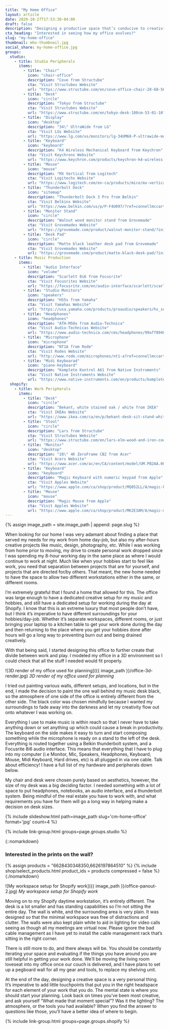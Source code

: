 ```yaml
---
title: "My Home Office"
layout: article
date: 2020-10-27T17:53:30-04:00
draft: false
description: "Designing a productive space that’s conducive to creativity for both work, and personal projects."
cta_heading: "Interested in seeing how my office evolves?"
slug: "my-home-office"
thumbnail: mho-thumbnail.jpg
social_share: my-home-office.jpg
groups:
  studio:
    - title: Studio Peripherals
      items:
        - title: "Chair"
          icon: "chair-office"
          description: "Cove from Structube"
          cta: "Visit Structubes Website"
          url: "https://www.structube.com/en/cove-office-chair-28-68-56?pid=18055&ref=connellmccarthy.com"
        - title: "Desk"
          icon: "circle"
          description: "Tokyo from Structube"
          cta: "Visit Structubes Website"
          url: "https://www.structube.com/en/tokyo-desk-180cm-53-01-10?pid=11600&ref=connellmccarthy.com"
        - title: "Display"
          icon: "desktop"
          description: "34\" UltraWide from LG"
          cta: "Visit LGs Website"
          url: "https://www.lg.com/us/monitors/lg-34UM68-P-ultrawide-monitor?ref=connellmccarthy.com"
        - title: "Keyboard"
          icon: "keyboard"
          description: "K4 Wireless Mechanical Keyboard from Keychron"
          cta: "Visit Keychrons Website"
          url: "https://www.keychron.com/products/keychron-k4-wireless-mechanical-keyboard?ref=connellmccarthy.com"
        - title: "Mouse"
          icon: "mouse"
          description: "MX Vertical from Logitech"
          cta: "Visit Logitechs Website"
          url: "https://www.logitech.com/en-ca/products/mice/mx-vertical-ergonomic-mouse.910-005447.html?ref=connellmccarthy.com"
        - title: "Thunderbolt Dock"
          icon: "sitemap"
          description: "Thunderbolt Dock 3 Pro from Belkin"
          cta: "Visit Belkins Website"
          url: "https://www.belkin.com/us/p/P-F4U097/?ref=connellmccarthy.com"
        - title: "Monitor Stand"
          icon: "circle"
          description: "Walnut wood monitor stand from Grovemade"
          cta: "Visit Grovemades Website"
          url: "https://grovemade.com/product/walnut-monitor-stand/?initial=64&ref=connellmccarthy.com"
        - title: "Desk Pad"
          icon: "circle"
          description: "Matte black leather desk pad from Grovemade"
          cta: "Visit Grovemades Website"
          url: "https://grovemade.com/product/matte-black-desk-pad/?initial=533&ref=connellmccarthy.com"
    - title: Music Production
      items:
        - title: "Audio Interface"
          icon: "volume"
          description: "Scarlett 8i6 from Focusrite"
          cta: "Visit Focusrites Website"
          url: "https://focusrite.com/en/audio-interface/scarlett/scarlett-8i6?ref=connellmccarthy.com"
        - title: "Studio Monitors"
          icon: "speakers"
          description: "HS5s from Yamaha"
          cta: "Visit Yamahas Website"
          url: "https://usa.yamaha.com/products/proaudio/speakers/hs_series/index.html?ref=connellmccarthy.com"
        - title: "Headphones"
          icon: "headphones"
          description: "ATH-M50x from Audio-Technica"
          cta: "Visit Audio-Technicas Website"
          url: "https://www.audio-technica.com/cms/headphones/99aff89488ddd6b1/index.html?ref=connellmccarthy.com"
        - title: "Microphone"
          icon: "microphone"
          description: "NT1A from Rode"
          cta: "Visit Rodes Website"
          url: "http://www.rode.com/microphones/nt1-a?ref=connellmccarthy.com"
        - title: "Midi Keyboarad"
          icon: "piano-keyboard"
          description: "Komplete Kontrol A61 from Native Instruments"
          cta: "Visit Native Instruments Website"
          url: "https://www.native-instruments.com/en/products/komplete/keyboards/komplete-kontrol-a25-a49-a61/?ref=connellmccarthy.com"
  shopify:
    - title: Work Peripherals
      items:
        - title: "Desk"
          icon: "circle"
          description: "Bekant, white stained oak / white from IKEA"
          cta: "Visit IKEAs Website"
          url: "https://www.ikea.com/ca/en/p/bekant-desk-sit-stand-white-stained-oak-veneer-white-s19282250/?ref=connellmccarthy.com"
        - title: "Stool"
          icon: "circle"
          description: "Lars from Structube"
          cta: "Visit Structubes Website"
          url: "https://www.structube.com/en/lars-elm-wood-and-iron-counter-stool-66-cm-67-06-50?pid=20108&ref=connellmccarthy.com"
        - title: "Monitor"
          icon: "desktop"
          description: "28\" 4K ZeroFrame CB2 from Acer"
          cta: "Visit Acers Website"
          url: "https://www.acer.com/ac/en/CA/content/model/UM.PB2AA.001?ref=connellmccarthy.com"
        - title: "Keyboard"
          icon: "keyboard"
          description: "Magic Keyboard with numeric keypad from Apple"
          cta: "Visit Apples Website"
          url: "https://www.apple.com/ca/shop/product/MQ052LL/A/magic-keyboard-with-numeric-keypad-us-english-silverfnode=e828aaa1cb16466c79e2222e18be7a2479a5dfb0799bccbcd348ea3ace8f161820fef039bc0a965419a1399ee31ba8d5eed58fb815d9dbe69553104ddbdddfbe7497f0edf10c67f5525ef8d859cc52f98efade4ee11f195fa731333b02487d96b3910f9751345b99ebe9e03050c7ff0f&ref=connellmccarthy.com"
        - title: "Mouse"
          icon: "mouse"
          description: "Magic Mouse from Apple"
          cta: "Visit Apples Website"
          url: "https://www.apple.com/ca/shop/product/MK2E3AM/A/magic-mousefnode=460817d4a7649c9fc637faf764b1e1dc43362dbb6d08e12564db81ec00b4210312ebe4d45c73ddff9c4599be6cd942eb501c949dc866f3e8574a8b70c2a0c3dab51582ddcaa663faa07f73cfcc5a2fc0370e8fcf6effb70790608c9fa4e8a3ea&ref=connellmccarthy.com"
---
```


{% assign image_path = site.image_path | append: page.slug %}

When looking for our home I was very adamant about finding a place that served my needs for my work from home day-job, but also my after-hours creative projects like music, design, photography, etc. While I was working from home prior to moving, my drive to create personal work dropped since I was spending my 8-hour working day in the same place as where I would continue to work at night. Much like when your hobbies start to feel like work, you need that separation between projects that are for yourself, and projects that are directed for/by others. That meant, the new home needed to have the space to allow two different workstations either in the same, or different rooms.

I’m extremely grateful that I found a home that allowed for this. The office was large enough to have a dedicated creative setup for my music and hobbies, and still have a dedicated setup for working during the day at Shopify. I know that this is an extreme luxury that most people don’t have, but I think it’s imperative to have different surroundings for your hobbies/day-job. Whether it’s separate workspaces, different rooms, or just bringing your laptop to a kitchen table to get your work done during the day and then returning to the place where you get your hobbies done after hours will go a long way to preventing burn out and being drained creatively.

With that being said, I started designing this office to further create that divide between work and play. I modeled my office in a 3D environment so I could check that all the stuff I needed would fit properly.

![3D render of my office used for planning]({{ image_path }}/office-3d-render.jpg)
_3D render of my office used for planning_

I tried out painting various walls, different setups, and locations, but in the end, I made the decision to paint the one wall behind my music desk black, so the atmosphere of one side of the office is entirely different from the other side. The black color was chosen mindfully because I wanted my surroundings to fade away into the darkness and let my creativity flow out onto whatever I was working on.

Everything I use to make music is within reach so that I never have to take anything down or set anything up which could cause a break in productivity. The keyboard on the side makes it easy to turn and start composing something while the microphone is ready on a stand to the left of the desk. Everything is routed together using a Belkin thunderbolt system, and a Focusrite 8i6 audio interface. This means that everything that I have to plug into my computer (i.e Monitor, Mic, Speakers, Headphones, Keyboard, Mouse, Midi Keyboard, Hard drives, etc) is all plugged in via one cable. Talk about efficiency! I have a full list of my hardware and peripherals down below.

My chair and desk were chosen purely based on aesthetics, however, the size of my desk was a big deciding factor. I needed something with a lot of space to put headphones, notebooks, an audio interface, and a thunderbolt system. Being mindful of the real estate you have to work with, and what requirements you have for them will go a long way in helping make a decision on desk sizes.

{% include slideshow.html path=image_path slug='cm-home-office' format='jpg' count=4 %}

{% include link-group.html groups=page.groups.studio %}

{::nomarkdown}
<div class="section product-list border-radius__normal">
  <h3 class="mb-4">Interested in the prints on the wall?</h3>
  <div class="shop-product-list two">
    {% assign products = "6628430348350,6626197864510" %}
    {% include shop/select_products.html 
      product_ids = products 
      compressed = false
    %}
  </div>
</div>
{:/nomarkdown}

![My workspace setup for Shopify work]({{ image_path }}/office-panout-2.jpg)
_My workspace setup for Shopify work_

Moving on to my Shopify daytime workstation, it’s entirely different. The desk is a lot smaller and has standing capabilities so I’m not sitting the entire day. The wall is white, and the surrounding area is very plain. It was designed so that the minimal workspace was free of distractions and clutter. The walls were also kept plain white to aid in lighting for video calls seeing as though all my meetings are virtual now. Please ignore the bad cable management as I have yet to install the cable management rack that’s sitting in the right corner.

There is still more to do, and there always will be. You should be constantly iterating your space and evaluating if the things you have around you are still helpful in getting your work done. We’ll be moving the living room loveseat into my office once our couch is delivered, and I have plans to set up a pegboard wall for all my gear and tools, to replace my shelving unit.

At the end of the day, designing a creative space is a very personal thing. It’s imperative to add little touchpoints that put you in the right headspace for each element of your work that you do. The mental state is where you should start your planning. Look back on times you’ve been most creative, and ask yourself “What made that moment special”? Was it the lighting? The atmosphere, or the tools you had available? When you find the answer to questions like those, you’ll have a better idea of where to begin.

{% include link-group.html groups=page.groups.shopify %}